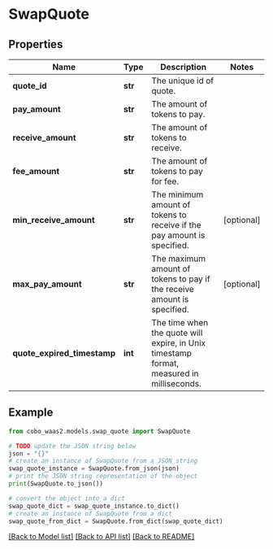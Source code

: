 # SwapQuote


## Properties

Name | Type | Description | Notes
------------ | ------------- | ------------- | -------------
**quote_id** | **str** | The unique id of quote. | 
**pay_amount** | **str** | The amount of tokens to pay. | 
**receive_amount** | **str** | The amount of tokens to receive. | 
**fee_amount** | **str** | The amount of tokens to pay for fee. | 
**min_receive_amount** | **str** | The minimum amount of tokens to receive if the pay amount is specified. | [optional] 
**max_pay_amount** | **str** | The maximum amount of tokens to pay if the receive amount is specified. | [optional] 
**quote_expired_timestamp** | **int** | The time when the quote will expire, in Unix timestamp format, measured in milliseconds. | 

## Example

```python
from cobo_waas2.models.swap_quote import SwapQuote

# TODO update the JSON string below
json = "{}"
# create an instance of SwapQuote from a JSON string
swap_quote_instance = SwapQuote.from_json(json)
# print the JSON string representation of the object
print(SwapQuote.to_json())

# convert the object into a dict
swap_quote_dict = swap_quote_instance.to_dict()
# create an instance of SwapQuote from a dict
swap_quote_from_dict = SwapQuote.from_dict(swap_quote_dict)
```
[[Back to Model list]](../README.md#documentation-for-models) [[Back to API list]](../README.md#documentation-for-api-endpoints) [[Back to README]](../README.md)


